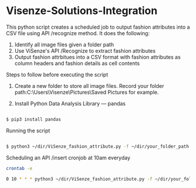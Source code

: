 # Visenze-Solutions-Integration

This python script creates a scheduled job to output fashion attributes into a CSV file using API /recognize method. It does the following: 
1. Identify all image files given a folder path
2. Use ViSenze's API /Recognize to extract fashion attributes 
3. Output fashion attrbitues into a CSV format with fashion attributes as column headers and fashion details as cell contents

Steps to follow before executing the script
1. Create a new folder to store all image files. Record your folder path:C:\Users\Visenze\Pictures\Saved Pictures for example. 

2. Install Python Data Analysis Library — pandas
```bash

$ pip3 install pandas

```

Running the script
```bash

$ python3 ~/dir/ViSenze_fashion_attribute.py -f ~/dir/your_folder_path -u your_ViSenze_dashboard_tagging_API_admin_Access_Key -p your_ViSenze_dashboard_tagging_API_admin_Secret_Key -o ~/dir/your_output_csv_filename

```

Scheduling an API /insert cronjob at 10am everyday 
```bash
crontab -e
```
```bash
0 10 * * * python3 ~/dir/ViSenze_fashion_attribute.py -f ~/dir/your_folder_path -u your_ViSenze_dashboard_tagging_API_admin_Access_Key -p your_ViSenze_dashboard_tagging_API_admin_Secret_Key -o ~/dir/your_output_csv_filename
```
